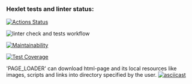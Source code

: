 ### Hexlet tests and linter status:
[![Actions Status](https://github.com/LenaVolkova/python-project-lvl3/workflows/hexlet-check/badge.svg)](https://github.com/LenaVolkova/python-project-lvl3/actions)

![linter check and tests workflow](https://github.com/LenaVolkova/python-project-lvl2/actions/workflows/linter-test-check.yml/badge.svg)

[![Maintainability](https://api.codeclimate.com/v1/badges/0a98ff3bd551873eb802/maintainability)](https://codeclimate.com/github/LenaVolkova/python-project-lvl3/maintainability)

[![Test Coverage](https://api.codeclimate.com/v1/badges/0a98ff3bd551873eb802/test_coverage)](https://codeclimate.com/github/LenaVolkova/python-project-lvl3/test_coverage)

'PAGE_LOADER' can download html-page and its local resources like images, scripts and links into directory specified by the user. 
[![asciicast](https://asciinema.org/a/WCbygH5HxCPr03wR9YsrHjU1g.svg)](https://asciinema.org/a/WCbygH5HxCPr03wR9YsrHjU1g)